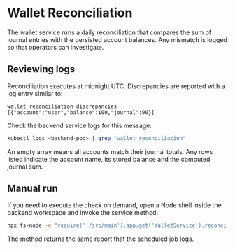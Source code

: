 # Wallet Reconciliation

The wallet service runs a daily reconciliation that compares the sum of journal
entries with the persisted account balances. Any mismatch is logged so that
operators can investigate.

## Reviewing logs

Reconciliation executes at midnight UTC. Discrepancies are reported with a log
entry similar to:

```
wallet reconciliation discrepancies [{"account":"user","balance":100,"journal":90}]
```

Check the backend service logs for this message:

```bash
kubectl logs <backend-pod> | grep "wallet reconciliation"
```

An empty array means all accounts match their journal totals. Any rows listed
indicate the account name, its stored balance and the computed journal sum.

## Manual run

If you need to execute the check on demand, open a Node shell inside the
backend workspace and invoke the service method:

```bash
npx ts-node -e "require('./src/main').app.get('WalletService').reconcile()" --workspace backend
```

The method returns the same report that the scheduled job logs.

